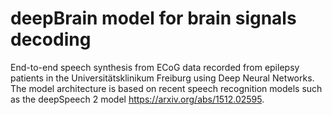 # deepBrain model for brain signals decoding
End-to-end speech synthesis from ECoG data recorded from epilepsy patients in the Universitätsklinikum Freiburg using Deep Neural Networks.
The model architecture is based on recent speech recognition models such as the deepSpeech 2 model https://arxiv.org/abs/1512.02595.
